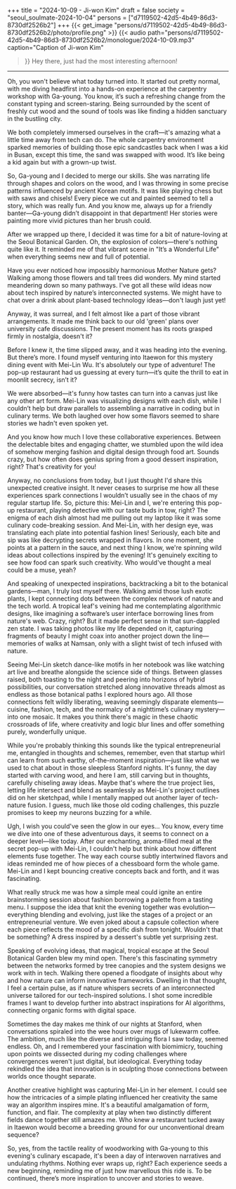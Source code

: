 +++
title = "2024-10-09 - Ji-won Kim"
draft = false
society = "seoul_soulmate-2024-10-04"
persons = ["d7119502-42d5-4b49-86d3-8730df2526b2"]
+++
{{< get_image "persons/d7119502-42d5-4b49-86d3-8730df2526b2/photo/profile.png" >}}
{{< audio
    path="persons/d7119502-42d5-4b49-86d3-8730df2526b2/monologue/2024-10-09.mp3" 
    caption="Caption of Ji-won Kim"
>}}
Hey there, just had the most interesting afternoon!
----

Oh, you won't believe what today turned into. It started out pretty normal, with me diving headfirst into a hands-on experience at the carpentry workshop with Ga-young. You know, it’s such a refreshing change from the constant typing and screen-staring. Being surrounded by the scent of freshly cut wood and the sound of tools was like finding a hidden sanctuary in the bustling city.

We both completely immersed ourselves in the craft—it's amazing what a little time away from tech can do. The whole carpentry environment sparked memories of building those epic sandcastles back when I was a kid in Busan, except this time, the sand was swapped with wood. It’s like being a kid again but with a grown-up twist.

So, Ga-young and I decided to merge our skills. She was narrating life through shapes and colors on the wood, and I was throwing in some precise patterns influenced by ancient Korean motifs. It was like playing chess but with saws and chisels! Every piece we cut and painted seemed to tell a story, which was really fun. And you know me, always up for a friendly banter—Ga-young didn’t disappoint in that department! Her stories were painting more vivid pictures than her brush could.

After we wrapped up there, I decided it was time for a bit of nature-loving at the Seoul Botanical Garden. Oh, the explosion of colors—there's nothing quite like it. It reminded me of that vibrant scene in "It’s a Wonderful Life" when everything seems new and full of potential.

Have you ever noticed how impossibly harmonious Mother Nature gets? Walking among those flowers and tall trees did wonders. My mind started meandering down so many pathways. I've got all these wild ideas now about tech inspired by nature’s interconnected systems. We might have to chat over a drink about plant-based technology ideas—don't laugh just yet!

Anyway, it was surreal, and I felt almost like a part of those vibrant arrangements. It made me think back to our old 'green' plans over university cafe discussions. The present moment has its roots grasped firmly in nostalgia, doesn't it?

Before I knew it, the time slipped away, and it was heading into the evening. But there’s more. I found myself venturing into Itaewon for this mystery dining event with Mei-Lin Wu. It's absolutely our type of adventure! The pop-up restaurant had us guessing at every turn—it’s quite the thrill to eat in moonlit secrecy, isn’t it?

We were absorbed—it's funny how tastes can turn into a canvas just like any other art form. Mei-Lin was visualizing designs with each dish, while I couldn’t help but draw parallels to assembling a narrative in coding but in culinary terms. We both laughed over how some flavors seemed to share stories we hadn't even spoken yet.

And you know how much I love these collaborative experiences. Between the delectable bites and engaging chatter, we stumbled upon the wild idea of somehow merging fashion and digital design through food art. Sounds crazy, but how often does genius spring from a good dessert inspiration, right? That's creativity for you!

Anyway, no conclusions from today, but I just thought I'd share this unexpected creative insight. It never ceases to surprise me how all these experiences spark connections I wouldn’t usually see in the chaos of my regular startup life.
So, picture this: Mei-Lin and I, we're entering this pop-up restaurant, playing detective with our taste buds in tow, right? The enigma of each dish almost had me pulling out my laptop like it was some culinary code-breaking session. And Mei-Lin, with her design eye, was translating each plate into potential fashion lines! Seriously, each bite and sip was like decrypting secrets wrapped in flavors. In one moment, she points at a pattern in the sauce, and next thing I know, we're spinning wild ideas about collections inspired by the evening! It's genuinely exciting to see how food can spark such creativity. Who would've thought a meal could be a muse, yeah?

And speaking of unexpected inspirations, backtracking a bit to the botanical gardens—man, I truly lost myself there. Walking amid those lush exotic plants, I kept connecting dots between the complex network of nature and the tech world. A tropical leaf's veining had me contemplating algorithmic designs, like imagining a software’s user interface borrowing lines from nature's web. Crazy, right? But it made perfect sense in that sun-dappled zen state. I was taking photos like my life depended on it, capturing fragments of beauty I might coax into another project down the line—memories of walks at Namsan, only with a slight twist of tech infused with nature.

Seeing Mei-Lin sketch dance-like motifs in her notebook was like watching art live and breathe alongside the science side of things. Between glasses raised, both toasting to the night and peering into horizons of hybrid possibilities, our conversation stretched along innovative threads almost as endless as those botanical paths I explored hours ago. All those connections felt wildly liberating, weaving seemingly disparate elements—cuisine, fashion, tech, and the normalcy of a nighttime’s culinary mystery—into one mosaic. It makes you think there's magic in these chaotic crossroads of life, where creativity and logic blur lines and offer something purely, wonderfully unique.

While you're probably thinking this sounds like the typical entrepreneurial me, entangled in thoughts and schemes, remember, even that startup whirl can learn from such earthy, of-the-moment inspiration—just like what we used to chat about in those sleepless Stanford nights. It's funny, the day started with carving wood, and here I am, still carving but in thoughts, carefully chiseling away ideas. Maybe that's where the true project lies, letting life intersect and blend as seamlessly as Mei-Lin's project outlines did on her sketchpad, while I mentally mapped out another layer of tech-nature fusion. I guess, much like those old coding challenges, this puzzle promises to keep my neurons buzzing for a while.  

Ugh, I wish you could've seen the glow in our eyes…
You know, every time we dive into one of these adventurous days, it seems to connect on a deeper level—like today. After our enchanting, aroma-filled meal at the secret pop-up with Mei-Lin, I couldn't help but think about how different elements fuse together. The way each course subtly intertwined flavors and ideas reminded me of how pieces of a chessboard form the whole game. Mei-Lin and I kept bouncing creative concepts back and forth, and it was fascinating.

What really struck me was how a simple meal could ignite an entire brainstorming session about fashion borrowing a palette from a tasting menu. I suppose the idea that knit the evening together was evolution—everything blending and evolving, just like the stages of a project or an entrepreneurial venture. We even joked about a capsule collection where each piece reflects the mood of a specific dish from tonight. Wouldn't that be something? A dress inspired by a dessert's subtle yet surprising zest.

Speaking of evolving ideas, that magical, tropical escape at the Seoul Botanical Garden blew my mind open. There's this fascinating symmetry between the networks formed by tree canopies and the system designs we work with in tech. Walking there opened a floodgate of insights about why and how nature can inform innovative frameworks. Dwelling in that thought, I feel a certain pulse, as if nature whispers secrets of an interconnected universe tailored for our tech-inspired solutions. I shot some incredible frames I want to develop further into abstract inspirations for AI algorithms, connecting organic forms with digital space.

Sometimes the day makes me think of our nights at Stanford, when conversations spiraled into the wee hours over mugs of lukewarm coffee. The ambition, much like the diverse and intriguing flora I saw today, seemed endless. Oh, and I remembered your fascination with biomimicry, touching upon points we dissected during my coding challenges where convergences weren't just digital, but ideological. Everything today rekindled the idea that innovation is in sculpting those connections between worlds once thought separate.

Another creative highlight was capturing Mei-Lin in her element. I could see how the intricacies of a simple plating influenced her creativity the same way an algorithm inspires mine. It's a beautiful amalgamation of form, function, and flair. The complexity at play when two distinctly different fields dance together still amazes me. Who knew a restaurant tucked away in Itaewon would become a breeding ground for our unconventional dream sequence?

So, yes, from the tactile reality of woodworking with Ga-young to this evening's culinary escapade, it's been a day of interwoven narratives and undulating rhythms. Nothing ever wraps up, right? Each experience seeds a new beginning, reminding me of just how marvellous this ride is.
To be continued, there’s more inspiration to uncover and stories to weave.
